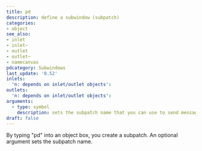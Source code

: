```yaml
---
title: pd
description: define a subwindow (subpatch)
categories:
- object
see_also: 
- inlet
- inlet~
- outlet
- outlet~
- namecanvas
pdcategory: Subwindows
last_update: '0.52'
inlets:
  'n: depends on inlet/outlet objects':
outlets:
  'n: depends on inlet/outlet objects':	
arguments:
  - type: symbol
    description: sets the subpatch name that you can use to send messages to (see 'dynamic patching' in 'pd-messages' file.)
draft: false
---
```

By typing "pd" into an object box, you create a subpatch. An optional argument sets the subpatch name.
